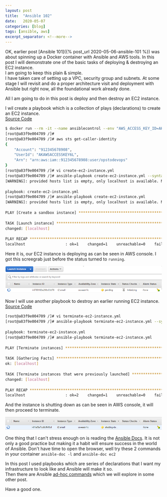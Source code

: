 ```yaml
---
layout: post
title:  "Ansible 102"
date:   2020-05-07
categories: [blog]
tags: [ansible, aws]
excerpt_separator: <!--more-->
---
```


OK, earlier post [Ansible 101]({% post_url 2020-05-06-ansible-101 %}) was about spinning up a Docker container with Ansible and AWS tools.
In this post I will demonstrate one of the basic tasks of deploying & destroying an EC2 instance. \
I am going to keep this plain & simple.\
I have taken care of setting up a VPC, security group and subnets. 
At some stage I will revisit and do a proper architecture visit and deployment with Ansible but right now, all the foundational work already done.

<!--more-->

All I am going to do in this post is deploy and then destroy an EC2 instance.

I wil create a playbook which is a collection of plays (declarations) to create an EC2 instance.\
[Source Code](https://docs.ansible.com/ansible/latest/modules/ec2_module.html)

```bash
$ docker run --rm -it --name ansiblecontrol --env "AWS_ACCESS_KEY_ID=AKAWSACCESSKEY6L" --env "AWS_SECRET_ACCESS_KEY=NkTAwSsEcReTaCcEsSkEyznI" centos:ansible
[root@a83f9e004709 /]# 
[root@a83f9e004709 /]# aws sts get-caller-identity
{
    "Account": "912345678908", 
    "UserId": "AKAWSACCESSKEY6L", 
    "Arn": "arn:aws:iam::912345678908:user/opstodevops"
}
[root@a83f9e004709 /]# vi create-ec2-instance.yml 
[root@a83f9e004709 /]# ansible-playbook create-ec2-instance.yml --syntax-check
[WARNING]: provided hosts list is empty, only localhost is available. Note that the implicit localhost does not match 'all'

playbook: create-ec2-instance.yml
[root@a83f9e004709 /]# ansible-playbook create-ec2-instance.yml                                                                                                                                                  
[WARNING]: provided hosts list is empty, only localhost is available. Note that the implicit localhost does not match 'all'

PLAY [Create a sandbox instance] ********************************************************************************************************************************************************************************

TASK [Launch instance] ******************************************************************************************************************************************************************************************
changed: [localhost]

PLAY RECAP ******************************************************************************************************************************************************************************************************
localhost                  : ok=1    changed=1    unreachable=0    failed=0    skipped=0    rescued=0    ignored=0   
```

Here it is, our EC2 instance is deploying as can be seen in AWS console. I got this screegrab just before the status turned to `running`.

![ec2 create](/assets/ansible102_a.PNG)

Now I will use another playbook to destroy an earlier running EC2 instance.\
[Source Code](https://docs.ansible.com/ansible/latest/modules/ec2_module.html)

```bash
[root@a83f9e004709 /]# vi terminate-ec2-instance.yml
[root@a83f9e004709 /]# ansible-playbook terminate-ec2-instance.yml --syntax-check

playbook: terminate-ec2-instance.yml
[root@a83f9e004709 /]# ansible-playbook terminate-ec2-instance.yml                                                                                                                                               

PLAY [Terminate instances] **************************************************************************************************************************************************************************************

TASK [Gathering Facts] ******************************************************************************************************************************************************************************************
ok: [localhost]

TASK [Terminate instances that were previously launched] ********************************************************************************************************************************************************
changed: [localhost]

PLAY RECAP ******************************************************************************************************************************************************************************************************
localhost                  : ok=2    changed=1    unreachable=0    failed=0    skipped=0    rescued=0    ignored=0   
```

And the instance is shutting down as can be seen in AWS console, it will then proceed to terminate.

![ec2 destroy](/assets/ansible102_b.PNG)

One thing that I can't stress enough on is reading the [Ansible Docs](https://docs.ansible.com/). It is not only a good practice but making it a habit will ensure success in the world of Ansible.
Don't have time to open the browser, well try these 2 commands in your container `ansible-doc -l` and `ansible-doc ec2`

In this post I used playbooks which are series of declarations that I want my infrastructure to look like and Ansible will make it so.\
Then there are Ansible [ad-hoc commands](https://docs.ansible.com/ansible/latest/user_guide/intro_adhoc.html) which we will explore in some other post.

Have a good one.